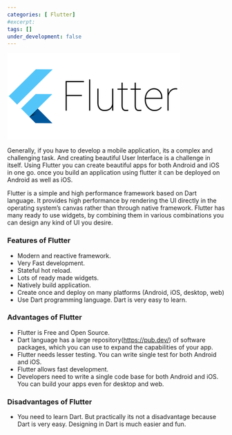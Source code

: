 ```yaml
---
categories: [ Flutter]
#excerpt: 
tags: []
under_development: false
---
```

<p class="text-center">
<img src="/assets/images/flutter-logo.png" alt="Flutter Logo">
</p>

Generally, if you have to develop a mobile application, its a complex and challenging task. And creating beautiful User Interface is a challenge in itself. Using Flutter you can create beautiful apps for both Android and iOS in one go. once you build an application using flutter it can be deployed on Android as well as iOS.

Flutter is a simple and high performance framework based on Dart language. It provides high performance by rendering the UI directly in the operating system’s canvas rather than through native framework. Flutter has many ready to use widgets, by combining them in various combinations you can design any kind of UI you desire.

### Features of Flutter
* Modern and reactive framework.
* Very Fast development.
* Stateful hot reload.
* Lots of ready made widgets.
* Natively build application.
* Create once and deploy on many platforms (Android, iOS, desktop, web)
* Use Dart programming language. Dart is very easy to learn.

### Advantages of Flutter
* Flutter is Free and Open Source.
* Dart language has a large repository(<a href="https://pub.dev/">https://pub.dev/</a>) of software packages, which you can use to expand the capabilities of your app.
* Flutter needs lesser testing. You can write single test for both Android and iOS.
* Flutter allows fast development.
* Developers need to write a single code base for both Android and iOS. You can build your apps even for desktop and web.

### Disadvantages of Flutter
* You need to learn Dart. But practically its not a disadvantage because Dart is very easy. Designing in Dart is much easier and fun.